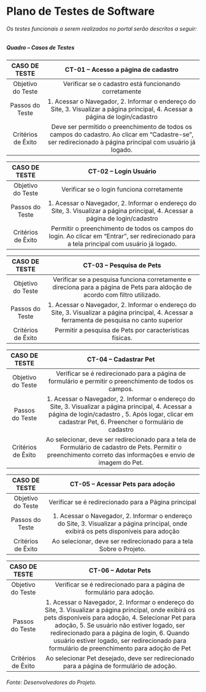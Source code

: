 # Plano de Testes de Software
###### Os testes funcionais a serem realizados no portal serão descritos a seguir:

##### Quadro – Casos de Testes


|  CASO DE TESTE |    CT-01 – Acesso a página de cadastro    |
|     :---:             |     :---:                                              |
|    Objetivo do Teste  | Verificar se o cadastro está funcionando corretamente  |
|    Passos do Teste    | 1. Acessar o Navegador, 2. Informar o endereço do Site, 3. Visualizar a página principal, 4. Acessar a página de login/cadastro     |
|    Critérios de Êxito | Deve ser permitido o preenchimento de todos os campos do cadastro. Ao clicar em “Cadastre-se”, ser redirecionado à página principal com usuário já logado.      |

|  CASO DE TESTE |    CT-02 – Login Usuário    |
|     :---:             |     :---:                                              |
|    Objetivo do Teste  | Verificar se o login funciona corretamente  |
|    Passos do Teste    | 1. Acessar o Navegador, 2. Informar o endereço do Site, 3. Visualizar a página principal, 4. Acessar a página de login/cadastro     |
|    Critérios de Êxito | Permitir o preenchimento de todos os campos do login. Ao clicar em “Entrar”, ser redirecionado para a tela principal com usuário já logado.    |

|  CASO DE TESTE |    CT-03 – Pesquisa de Pets   |
|     :---:             |     :---:                                              |
|    Objetivo do Teste  | Verificar se a pesquisa funciona corretamente e direciona para a página de Pets para aldoção de acordo com filtro utilizado.  |
|    Passos do Teste    | 1. Acessar o Navegador, 2. Informar o endereço do Site, 3. Visualizar a página principal, 4. Acessar a ferramenta de pesquisa no canto superior     |
|    Critérios de Êxito | Permitir a pesquisa de Pets por características físicas.   |

|  CASO DE TESTE |    CT-04 – Cadastrar Pet    |
|     :---:             |     :---:                                              |
|    Objetivo do Teste  | Verificar se é redirecionado para a página de formulário e permitir o preenchimento de todos os campos.  |
|    Passos do Teste    | 1. Acessar o Navegador, 2. Informar o endereço do Site, 3. Visualizar a página principal, 4. Acessar a página de login/cadastro , 5. Após logar, clicar em cadastrar Pet, 6. Preencher o formulário de cadastro    |
|    Critérios de Êxito | Ao selecionar, deve ser redirecionado para a tela de Formulário de cadastro de Pets. Permitir o preenchimento correto das informações e envio de imagem do Pet.   |

|  CASO DE TESTE |    CT-05 – Acessar Pets para adoção   |
|     :---:             |     :---:                                              |
|    Objetivo do Teste  | Verificar se é redirecionado para a Página principal  |
|    Passos do Teste    | 1. Acessar o Navegador, 2. Informar o endereço do Site, 3. Visualizar a página principal, onde exibirá os pets disponíveis para adoção     |
|    Critérios de Êxito | Ao selecionar, deve ser redirecionado para a tela Sobre o Projeto. |

|  CASO DE TESTE |    CT-06 – Adotar Pets   |
|     :---:             |     :---:                                              |
|    Objetivo do Teste  | Verificar se é redirecionado para a página de formulário para adoção.  |
|    Passos do Teste    | 1. Acessar o Navegador, 2. Informar o endereço do Site, 3. Visualizar a página principal, onde exibirá os pets disponíveis para adoção, 4. Selecionar Pet para adoção, 5. Se usuário não estiver logado, ser redirecionado para a página de login, 6. Quando usuário estiver logado, ser redirecionado para formulário de preenchimento para adoção de Pet   |
|    Critérios de Êxito | Ao selecionar Pet desejado, deve ser redirecionado para a página de formulário de adoção. |


###### Fonte: Desenvolvedores do Projeto.

